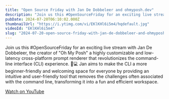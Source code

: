 ```yaml
---
title: "Open Source Friday with Jan De Dobbeleer and ohmyposh.dev"
description: "Join us this #OpenSourceFriday for an exciting live stream with Jan De Dobbeleer, the creator of \"Oh My Posh\" a highly customizable and low-latency cross-platform prompt renderer that revolutionizes the command-line interface (CLI) experience. 🎨💻 Jan aims to make the CLI a more beginner-friendly and welcoming space for everyone by providing an intuitive and user-friendly tool that removes the challenges often associated with the command line, transforming it into a fun and efficient workspace."
pubDate: 2024-07-20T06:10:02.000Z
thumbnailUrl: "https://i.ytimg.com/vi/EKlKHl6i5m4/hqdefault.jpg"
videoId: "EKlKHl6i5m4"
slug: "2024-07-20-open-source-friday-with-jan-de-dobbeleer-and-ohmyposhdev"
---
```


Join us this #OpenSourceFriday for an exciting live stream with Jan De Dobbeleer, the creator of "Oh My Posh" a highly customizable and low-latency cross-platform prompt renderer that revolutionizes the command-line interface (CLI) experience. 🎨💻 Jan aims to make the CLI a more beginner-friendly and welcoming space for everyone by providing an intuitive and user-friendly tool that removes the challenges often associated with the command line, transforming it into a fun and efficient workspace.

[Watch on YouTube](https://www.youtube.com/watch?v=EKlKHl6i5m4)
